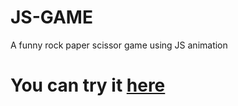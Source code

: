 # JS-GAME
A funny rock paper scissor game using JS animation
<h1> You can try it <a href="[https://brave-plant-0da2d1710.3.azurestaticapps.net/](https://wonderful-smoke-0b7121310.3.azurestaticapps.net/)">here</a><h1>
